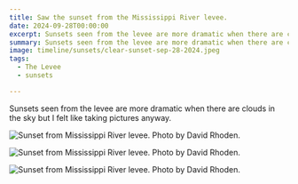 ```yaml
---
title: Saw the sunset from the Mississippi River levee.
date: 2024-09-28T00:00:00
excerpt: Sunsets seen from the levee are more dramatic when there are clouds in the sky but I felt like taking pictures anyway.
summary: Sunsets seen from the levee are more dramatic when there are clouds in the sky but I felt like taking pictures anyway.
image: timeline/sunsets/clear-sunset-sep-28-2024.jpeg
tags:
  - The Levee
  - sunsets

---
```


Sunsets seen from the levee are more dramatic when there are clouds in the sky but I felt like taking pictures anyway.

![Sunset from Mississippi River levee. Photo by David Rhoden.](/static/img/timeline/sunsets/clear-sunset-zoomed-out-sep-28-2024.jpeg)

![Sunset from Mississippi River levee. Photo by David Rhoden.](/static/img/timeline/sunsets/clear-sunset-sep-28-2024.jpeg)

![Sunset from Mississippi River levee. Photo by David Rhoden.](/static/img/timeline/sunsets/clear-sunset-zoomed-in-sep-28-2024.jpeg)